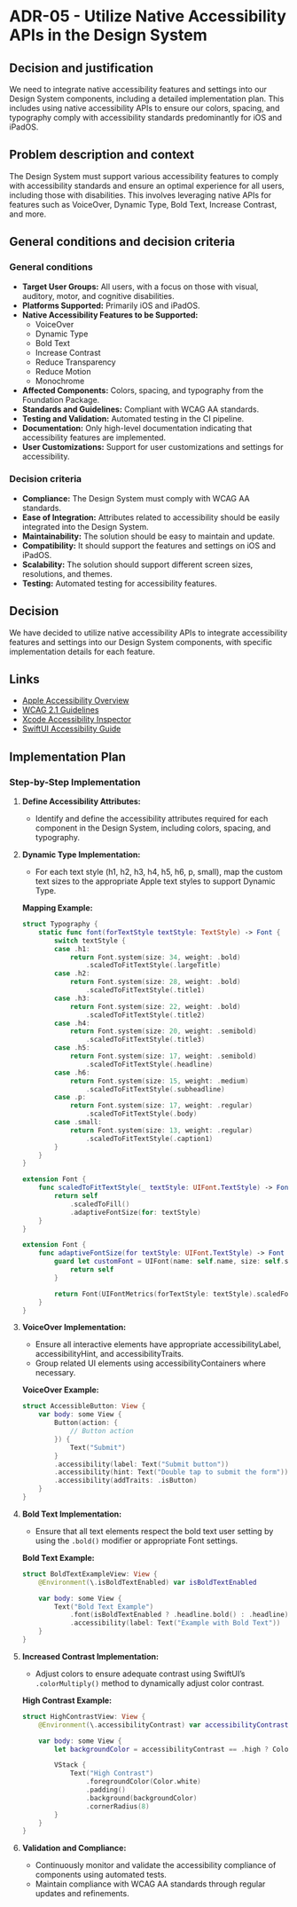 # ADR-05 - Utilize Native Accessibility APIs in the Design System

## Decision and justification
We need to integrate native accessibility features and settings into our Design System components, including a detailed implementation plan. This includes using native accessibility APIs to ensure our colors, spacing, and typography comply with accessibility standards predominantly for iOS and iPadOS.

## Problem description and context
The Design System must support various accessibility features to comply with accessibility standards and ensure an optimal experience for all users, including those with disabilities. This involves leveraging native APIs for features such as VoiceOver, Dynamic Type, Bold Text, Increase Contrast, and more.

## General conditions and decision criteria

### General conditions
- **Target User Groups:** All users, with a focus on those with visual, auditory, motor, and cognitive disabilities.
- **Platforms Supported:** Primarily iOS and iPadOS.
- **Native Accessibility Features to be Supported:**
  - VoiceOver
  - Dynamic Type
  - Bold Text
  - Increase Contrast
  - Reduce Transparency
  - Reduce Motion
  - Monochrome
- **Affected Components:** Colors, spacing, and typography from the Foundation Package.
- **Standards and Guidelines:** Compliant with WCAG AA standards.
- **Testing and Validation:** Automated testing in the CI pipeline.
- **Documentation:** Only high-level documentation indicating that accessibility features are implemented.
- **User Customizations:** Support for user customizations and settings for accessibility.

### Decision criteria
- **Compliance:** The Design System must comply with WCAG AA standards.
- **Ease of Integration:** Attributes related to accessibility should be easily integrated into the Design System.
- **Maintainability:** The solution should be easy to maintain and update.
- **Compatibility:** It should support the features and settings on iOS and iPadOS.
- **Scalability:** The solution should support different screen sizes, resolutions, and themes.
- **Testing:** Automated testing for accessibility features.

## Decision
We have decided to utilize native accessibility APIs to integrate accessibility features and settings into our Design System components, with specific implementation details for each feature.

## Links
- [Apple Accessibility Overview](https://developer.apple.com/accessibility/)
- [WCAG 2.1 Guidelines](https://www.w3.org/WAI/standards-guidelines/wcag/)
- [Xcode Accessibility Inspector](https://developer.apple.com/videos/play/wwdc2019/253/)
- [SwiftUI Accessibility Guide](https://developer.apple.com/documentation/swiftui/accessibility)

## Implementation Plan

### Step-by-Step Implementation

1. **Define Accessibility Attributes:**
   - Identify and define the accessibility attributes required for each component in the Design System, including colors, spacing, and typography.
   
2. **Dynamic Type Implementation:**
   - For each text style (h1, h2, h3, h4, h5, h6, p, small), map the custom text sizes to the appropriate Apple text styles to support Dynamic Type.

   **Mapping Example:**
   ```swift
   struct Typography {
       static func font(forTextStyle textStyle: TextStyle) -> Font {
           switch textStyle {
           case .h1:
               return Font.system(size: 34, weight: .bold)
                   .scaledToFitTextStyle(.largeTitle)
           case .h2:
               return Font.system(size: 28, weight: .bold)
                   .scaledToFitTextStyle(.title1)
           case .h3:
               return Font.system(size: 22, weight: .bold)
                   .scaledToFitTextStyle(.title2)
           case .h4:
               return Font.system(size: 20, weight: .semibold)
                   .scaledToFitTextStyle(.title3)
           case .h5:
               return Font.system(size: 17, weight: .semibold)
                   .scaledToFitTextStyle(.headline)
           case .h6:
               return Font.system(size: 15, weight: .medium)
                   .scaledToFitTextStyle(.subheadline)
           case .p:
               return Font.system(size: 17, weight: .regular)
                   .scaledToFitTextStyle(.body)
           case .small:
               return Font.system(size: 13, weight: .regular)
                   .scaledToFitTextStyle(.caption1)
           }
       }
   }
   
   extension Font {
       func scaledToFitTextStyle(_ textStyle: UIFont.TextStyle) -> Font {
           return self
               .scaledToFill()
               .adaptiveFontSize(for: textStyle)
       }
   }
   
   extension Font {
       func adaptiveFontSize(for textStyle: UIFont.TextStyle) -> Font {
           guard let customFont = UIFont(name: self.name, size: self.size) else {
               return self
           }

           return Font(UIFontMetrics(forTextStyle: textStyle).scaledFont(for: customFont))
       }
   }
   ```

3. **VoiceOver Implementation:**
   - Ensure all interactive elements have appropriate accessibilityLabel, accessibilityHint, and accessibilityTraits.
   - Group related UI elements using accessibilityContainers where necessary.
   
   **VoiceOver Example:**
   ```swift
   struct AccessibleButton: View {
       var body: some View {
           Button(action: {
               // Button action
           }) {
               Text("Submit")
           }
           .accessibility(label: Text("Submit button"))
           .accessibility(hint: Text("Double tap to submit the form"))
           .accessibility(addTraits: .isButton)
       }
   }
   ```

4. **Bold Text Implementation:**
   - Ensure that all text elements respect the bold text user setting by using the `.bold()` modifier or appropriate Font settings.
   
   **Bold Text Example:**
   ```swift
   struct BoldTextExampleView: View {
       @Environment(\.isBoldTextEnabled) var isBoldTextEnabled

       var body: some View {
           Text("Bold Text Example")
               .font(isBoldTextEnabled ? .headline.bold() : .headline)
               .accessibility(label: Text("Example with Bold Text"))
       }
   }
   ```

5. **Increased Contrast Implementation:**
   - Adjust colors to ensure adequate contrast using SwiftUI’s `.colorMultiply()` method to dynamically adjust color contrast.
   
   **High Contrast Example:**
   ```swift
   struct HighContrastView: View {
       @Environment(\.accessibilityContrast) var accessibilityContrast

       var body: some View {
           let backgroundColor = accessibilityContrast == .high ? Color.black : Color.gray

           VStack {
               Text("High Contrast")
                   .foregroundColor(Color.white)
                   .padding()
                   .background(backgroundColor)
                   .cornerRadius(8)
           }
       }
   }
   ```

6. **Validation and Compliance:**
   - Continuously monitor and validate the accessibility compliance of components using automated tests.
   - Maintain compliance with WCAG AA standards through regular updates and refinements.
